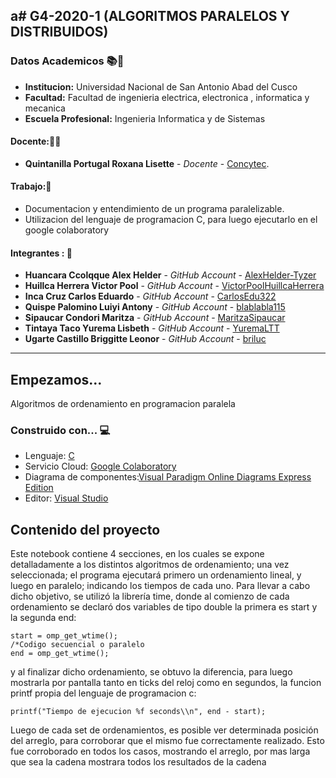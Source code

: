 a# G4-2020-1 (ALGORITMOS PARALELOS Y DISTRIBUIDOS)
---

### Datos Academicos 📚📓

- **Institucion:** Universidad Nacional de San Antonio Abad del Cusco
- **Facultad:** Facultad de ingenieria electrica, electronica , informatica y mecanica
- **Escuela Profesional:** Ingenieria Informatica y de Sistemas

#### Docente:👩‍🏫
- **Quintanilla Portugal Roxana Lisette** - _Docente_ - [Concytec](http://directorio.concytec.gob.pe/appDirectorioCTI/VerDatosInvestigador.do?id_investigador=40930).

#### Trabajo:📂

- Documentacion y entendimiento de un programa paralelizable.
- Utilizacion del lenguaje de programacion C, para luego ejecutarlo en el google colaboratory

#### Integrantes : 📌

- **Huancara Ccolqque Alex Helder** - _GitHub Account_ - [AlexHelder-Tyzer](https://github.com/AlexHelder-Tyzer)
- **Huillca Herrera Victor Pool** - _GitHub Account_ - [VictorPoolHuillcaHerrera](https://github.com/VictorPoolHuillcaHerrera)
- **Inca Cruz Carlos Eduardo** - _GitHub Account_ - [CarlosEdu322](https://github.com/CarlosEdu322)
- **Quispe Palomino Luiyi Antony** - _GitHub Account_ - [blablabla115](https://github.com/blablabla115)
- **Sipaucar Condori Maritza** - _GitHub Account_ - [MaritzaSipaucar](https://github.com/MaritzaSipaucar)
- **Tintaya Taco Yurema Lisbeth** - _GitHub Account_ - [YuremaLTT](https://github.com/YuremaLTT)
- **Ugarte Castillo Briggitte Leonor** - _GitHub Account_ - [briluc](https://github.com/briluc)
---
## Empezamos... 

Algoritmos de ordenamiento en programacion paralela 

### Construido con... 💻

- Lenguaje: [C](http://www.mingw.org/)
- Servicio Cloud: [Google Colaboratory](https://colab.research.google.com/notebooks/intro.ipynb)
- Diagrama de componentes:[Visual Paradigm Online Diagrams Express Edition](https://online.visual-paradigm.com/diagrams/solutions/free-visual-paradigm-online/)
- Editor: [Visual Studio](https://visualstudio.microsoft.com/es/)

## Contenido del proyecto
Este notebook contiene 4 secciones, en los cuales se expone detalladamente a los distintos algoritmos de ordenamiento; una vez seleccionada; el programa ejecutará primero un ordenamiento lineal, y luego en paralelo; indicando los tiempos de cada uno. Para llevar a cabo dicho objetivo, se utilizó la librería time, donde al comienzo de cada ordenamiento se declaró dos variables de tipo double la primera es start y la segunda end:
```
start = omp_get_wtime();
/*Codigo secuencial o paralelo
end = omp_get_wtime();
```

y al finalizar dicho ordenamiento, se obtuvo la diferencia, para luego mostrarla por pantalla tanto en ticks del reloj como en segundos, la funcion printf propia del lenguaje de programacion c:
```
printf("Tiempo de ejecucion %f seconds\\n", end - start);
```

Luego de cada set de ordenamientos, es posible ver determinada posición del arreglo, para corroborar que el mismo fue correctamente realizado. Esto fue corroborado en todos los casos, mostrando el arreglo, por mas larga que sea la cadena mostrara todos los resultados de la cadena



